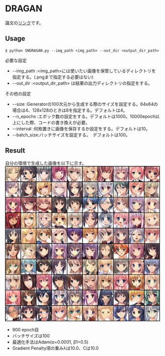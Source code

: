 # DRAGAN
論文の[リンク](https://arxiv.org/abs/1705.07215)です。
## Usage


```
$ python SNDRAGAN.py --img_path <img_path> --out_dir <output_dir_path>
```
必要な設定
- --img_path  :<img_path>には使いたい画像を保管しているディレクトリを指定する。(.pngまで指定する必要はない)
- --out_dir   :<output_dir_path> は結果の出力ディレクトリの指定をする。

その他の設定
- --size      :Generatorの100次元から生成する際のサイズを設定する。64x64の場合は4、128x128のときは8を指定する。デフォルトは4。
- --n_epochs  :エポック数の設定をする。デフォルトは1000。10000epoch以上にした際、コードの書き換えが必要。
- --interval  :何枚置きに画像を保存するか設定をする。デフォルトは10。
- --batch_size:バッチサイズを設定する。　デフォルトは100。
## Result
自分の環境で生成した画像を以下に示す。  
![image](https://github.com/H1R0Y4/DRAGAN/blob/master/0900.png)
- 900 epoch目
- バッチサイズは100
- 最適化手法はAdam(α=0.0001, β1=0.5)
- Gradient Penalty項の重みλは10.0、Cは10.0
